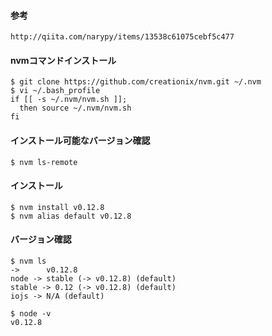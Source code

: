 #### 参考
    http://qiita.com/narypy/items/13538c61075cebf5c477

#### nvmコマンドインストール
    $ git clone https://github.com/creationix/nvm.git ~/.nvm
    $ vi ~/.bash_profile
    if [[ -s ~/.nvm/nvm.sh ]];
      then source ~/.nvm/nvm.sh
    fi

#### インストール可能なバージョン確認
    $ nvm ls-remote

#### インストール
    $ nvm install v0.12.8
    $ nvm alias default v0.12.8

#### バージョン確認
    $ nvm ls
    ->      v0.12.8
    node -> stable (-> v0.12.8) (default)
    stable -> 0.12 (-> v0.12.8) (default)
    iojs -> N/A (default)
    
    $ node -v
    v0.12.8
